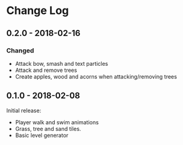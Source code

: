 # Change Log

## 0.2.0 - 2018-02-16
### Changed
- Attack bow, smash and text particles
- Attack and remove trees
- Create apples, wood and acorns when attacking/removing trees

## 0.1.0 - 2018-02-08

Initial release:
- Player walk and swim animations
- Grass, tree and sand tiles.
- Basic level generator

[0.2.0]: https://github.com/bitti/funcraft/compare/v0.1.0...v0.2.0
[0.1.0]: https://github.com/bitti/funcraft/tree/v0.1.0
